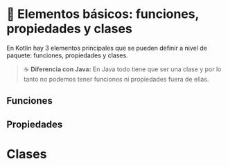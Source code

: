 # :microscope: Elementos básicos: funciones, propiedades y clases

En Kotlin hay 3 elementos principales que se pueden definir a nivel de paquete: funciones, propiedades y clases.

>:coffee: **Diferencia con Java:** En Java todo tiene que ser una clase y por lo tanto no podemos tener funciones ni propiedades fuera de ellas.

## Funciones

## Propiedades

# Clases


